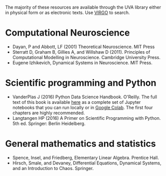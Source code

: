 
The majority of these resources are available through the UVA library either in physical form or as electronic texts. Use [VIRGO](http://www.library.virginia.edu/) to search.

# Computational Neuroscience

- Dayan, P and Abbott, LF (2001) Theoretical Neuroscience. MIT Press
- Sterratt D, Graham B, Gillies A, and Willshaw D (2011). Principles of
  Computational Modelling in Neuroscience. Cambridge University Press.
- Eugene Izhikevich, Dynamical Systems in Neuroscience. MIT Press.

# Scientific programming and Python

- VanderPlas J (2016) Python Data Science Handbook. O'Reilly. The full text of this book is available [here](https://jakevdp.github.io/PythonDataScienceHandbook/) as a complete set of Jupyter notebooks that you can run locally or in [Google Colab](https://colab.research.google.com). The first four chapters are highly recommended.
- Langtangen HP (2016) A Primer on Scientific Programming with Python. 5th ed. Springer: Berlin Heidelberg.

# General mathematics and statistics

- Spence, Insel, and Friedberg, Elementary Linear Algebra. Prentice Hall.
- Hirsch, Smale, and Devaney, Differential Equations, Dynamical Systems, and an
  Introduction to Chaos. Springer.
